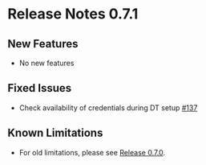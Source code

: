 # Release Notes 0.7.1

## New Features

- No new features

## Fixed Issues

- Check availability of credentials during DT setup [#137](https://github.com/keptn-contrib/dynatrace-service/issues/137)

## Known Limitations

- For old limitations, please see [Release 0.7.0](https://github.com/keptn-contrib/dynatrace-service/releases/tag/0.7.0).
